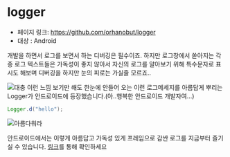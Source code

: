 logger
==================================================
- 페이지 링크: https://github.com/orhanobut/logger
- 대상 : Android
 
개발을 하면서 로그를 보면서 하는 디버깅은 필수이죠. 하지만 로그창에서 쏟아지는 각종 로그 텍스트들은 가독성이 좋지 않아서 자신의 로그를 알아보기 위해 특수문자로 표시도 해보며 디버깅을 하지만 눈의 피로는 가실줄 모르죠..

![대충 이런 느낌](https://github.com/orhanobut/logger/blob/master/images/current-log.png)
보기만 해도 한눈에 안들어 오는 이런 로그메세지를 아름답게 뿌리는 Logger가 안드로이드에 등장했습니다.(아..행복한 안드로이드 개발자여...)

```java
Logger.d("hello");
```
![아름다워라](https://github.com/orhanobut/logger/blob/master/images/description.png)

안드로이드에서는 이렇게 아름답고 가독성 있게 프레임으로 감싼 로그를 지금부터 즐기실 수 있습니다. [링크](https://github.com/orhanobut/logger)를 통해 확인하세요
